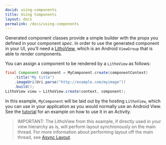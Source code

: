 ```yaml
---
docid: using-components
title: Using Components
layout: docs
permalink: /docs/using-components
---
```

Generated component classes provide a simple builder with the props you defined in your component *spec*. In order to use the generated component in your UI, you'll need a [LithoView](/javadoc/com/facebook/litho/LithoView), which is an Android `ViewGroup` that is able to render components.

You can assign a component to be rendered by a `LithoView` as follows:

```java
final Component component = MyComponent.create(componentContext)
    .title("My title")
    .imageUri(Uri.parse("http://example.com/myimage"))
    .build();
LithoView view = LithoView.create(context, component);
```

In this example, `MyComponent` will be laid out by the hosting `LithoView`, which you can use in your application as you would normally use an Android View. See the [tutorial](/docs/tutorial) for an example on how to use it in an Activity.

> IMPORTANT: The LithoView from this example, if directly used in your view hierarchy as is, will perform layout synchronously on the main thread.
For more information about performing layout off the main thread, see [Async Layout](/docs/asynchronous-layout).



